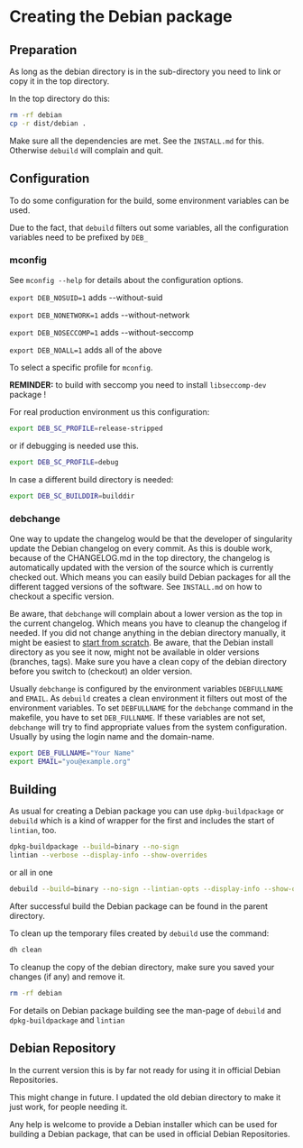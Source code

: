 # Creating the Debian package

## Preparation

As long as the debian directory is in the sub-directory you need to link
or copy it in the top directory.

In the top directory do this:

```sh
rm -rf debian
cp -r dist/debian .
```

Make sure all the dependencies are met. See the `INSTALL.md` for this.
Otherwise `debuild` will complain and quit.

## Configuration

To do some configuration for the build, some environment variables can
be used.

Due to the fact, that `debuild` filters out some variables, all the
configuration variables need to be prefixed by `DEB_`

### mconfig

See `mconfig --help` for details about the configuration options.

`export DEB_NOSUID=1`    adds --without-suid

`export DEB_NONETWORK=1` adds --without-network

`export DEB_NOSECCOMP=1` adds --without-seccomp

`export DEB_NOALL=1`     adds all of the above

To select a specific profile for `mconfig`.

__REMINDER:__
to build with seccomp you need to install `libseccomp-dev` package !

For real production environment us this configuration:

```sh
export DEB_SC_PROFILE=release-stripped
```

or if debugging is needed use this.

```sh
export DEB_SC_PROFILE=debug
```

In case a different build directory is needed:

```sh
export DEB_SC_BUILDDIR=builddir
```

### debchange

One way to update the changelog would be that the developer of singularity
update the Debian changelog on every commit. As this is double work, because
of the CHANGELOG.md in the top directory, the changelog is automatically
updated with the version of the source which is currently checked out.
Which means you can easily build Debian packages for all the different tagged
versions of the software. See `INSTALL.md` on how to checkout a specific
version.

Be aware, that `debchange` will complain about a lower version as the top in
the current changelog. Which means you have to cleanup the changelog if needed.
If you did not change anything in the debian directory manually, it might be easiest
to [start from scratch](#Preparation).
Be aware, that the Debian install directory as you see it now, might not be available
in older versions (branches, tags). Make sure you have a clean copy of the debian
directory before you switch to (checkout) an older version.

Usually `debchange` is configured by the environment variables
`DEBFULLNAME` and `EMAIL`. As `debuild` creates a clean environment it
filters out most of the environment variables. To set `DEBFULLNAME` for
the `debchange` command in the makefile, you have to set `DEB_FULLNAME`.
If these variables are not set, `debchange` will try to find appropriate
values from the system configuration. Usually by using the login name
and the domain-name.

```sh
export DEB_FULLNAME="Your Name"
export EMAIL="you@example.org"
```

## Building

As usual for creating a Debian package you can use `dpkg-buildpackage`
or `debuild` which is a kind of wrapper for the first and includes the start
of `lintian`, too.

```sh
dpkg-buildpackage --build=binary --no-sign
lintian --verbose --display-info --show-overrides
```

or all in one

```sh
debuild --build=binary --no-sign --lintian-opts --display-info --show-overrides
```

After successful build the Debian package can be found in the parent directory.

To clean up the temporary files created by `debuild` use the command:

```sh
dh clean
```

To cleanup the copy of the debian directory, make sure you saved your
changes (if any) and remove it.

```sh
rm -rf debian
```

For details on Debian package building see the man-page of `debuild` and
`dpkg-buildpackage` and `lintian`

## Debian Repository

In the current version this is by far not ready for using it in official
Debian Repositories.

This might change in future. I updated the old debian directory to make
it just work, for people needing it.

Any help is welcome to provide a Debian installer which can be used for
building a Debian package,
that can be used in official Debian Repositories.
